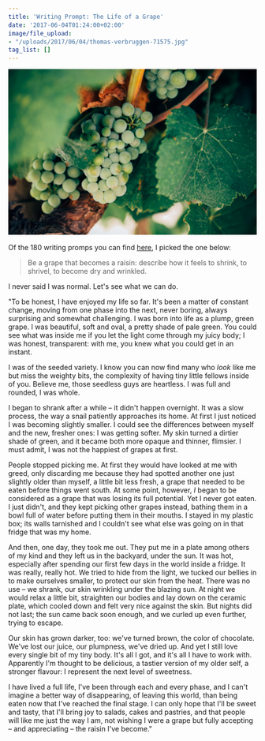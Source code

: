 ```yaml
---
title: 'Writing Prompt: The Life of a Grape'
date: '2017-06-04T01:24:00+02:00'
image/file_upload:
- "/uploads/2017/06/04/thomas-verbruggen-71575.jpg"
tag_list: []
---
```



![](/uploads/2017/06/04/thomas-verbruggen-71575.jpg)

Of the 180 writing promps you can find [here](http://www.dailyteachingtools.com/journal-writing-prompts.html#1), I picked the one below:

<blockquote>
<p>Be a grape that becomes a raisin: describe how it feels to shrink, to shrivel, to become dry and wrinkled.</p>
</blockquote>

I never said I was normal. Let's see what we can do.

"To be honest, I have enjoyed my life so far. It's been a matter of constant change, moving from one phase into the next, never boring, always surprising and somewhat challenging. I was born into life as a plump, green grape. I was beautiful, soft and oval, a pretty shade of pale green. You could see what was inside me if you let the light come through my juicy body; I was honest, transparent: with me, you knew what you could get in an instant.

I was of the seeded variety. I know you can now find many who *look* like me but miss the weighty bits, the complexity of having tiny little fellows inside of you. Believe me, those seedless guys are heartless. I was full and rounded, I was whole.

I began to shrank after a while – it didn't happen overnight. It was a slow process, the way a snail patiently approaches its home. At first I just noticed I was becoming slightly smaller. I could see the differences between myself and the new, fresher ones: I was getting softer. My skin turned a dirtier shade of green, and it became both more opaque and thinner, flimsier. I must admit, I was not the happiest of grapes at first.

People stopped picking me. At first they would have looked at me with greed, only discarding me because they had spotted another one just slightly older than myself, a little bit less fresh, a grape that needed to be eaten before things went south. At some point, however, *I* began to be considered as a grape that was losing its full potential. Yet I never got eaten. I just didn't, and they kept picking other grapes instead, bathing them in a bowl full of water before putting them in their mouths. I stayed in my plastic box; its walls tarnished and I couldn't see what else was going on in that fridge that was my home.

And then, one day, they took me out. They put me in a plate among others of my kind and they left us in the backyard, under the sun. It was hot, especially after spending our first few days in the world inside a fridge. It was really, really hot. We tried to hide from the light, we tucked our bellies in to make ourselves smaller, to protect our skin from the heat. There was no use – we shrank, our skin wrinkling under the blazing sun. At night we would relax a little bit, straighten our bodies and lay down on the ceramic plate, which cooled down and felt very nice against the skin. But nights did not last; the sun came back soon enough, and we curled up even further, trying to escape.

Our skin has grown darker, too: we've turned brown, the color of chocolate. We've lost our juice, our plumpness, we've dried up. And yet I still love every single bit of my tiny body. It's all I got, and it's all I have to work with. Apparently I'm thought to be delicious, a tastier version of my older self, a stronger flavour: I represent the next level of sweetness.

I have lived a full life, I've been through each and every phase, and I can't imagine a better way of disappearing, of leaving this world, than being eaten now that I've reached the final stage. I can only hope that I'll be sweet and tasty, that I'll bring joy to salads, cakes and pastries, and that people will like me just the way I am, not wishing I were a grape but fully accepting – and appreciating – the raisin I've become."